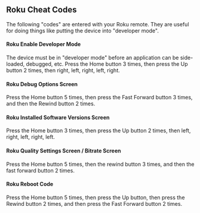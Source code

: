 Roku Cheat Codes
----------------
The following "codes" are entered with your Roku remote. They are useful for doing things like putting the device into "developer mode".

#### Roku Enable Developer Mode
The device must be in "developer mode" before an application can be side-loaded, debugged, etc.
Press the Home button 3 times, then press the Up button 2 times, then right, left, right, left, right.

#### Roku Debug Options Screen
Press the Home button 5 times, then press the Fast Forward button 3 times, and then the Rewind button 2 times.

#### Roku Installed Software Versions Screen
Press the Home button 3 times, then press the Up button 2 times, then left, right, left, right, left.

#### Roku Quality Settings Screen / Bitrate Screen
Press the Home button 5 times, then the rewind button 3 times, and then the fast forward button 2 times.

#### Roku Reboot Code
Press the Home button 5 times, then press the Up button, then press the Rewind button 2 times, and then press the Fast Forward button 2 times.
